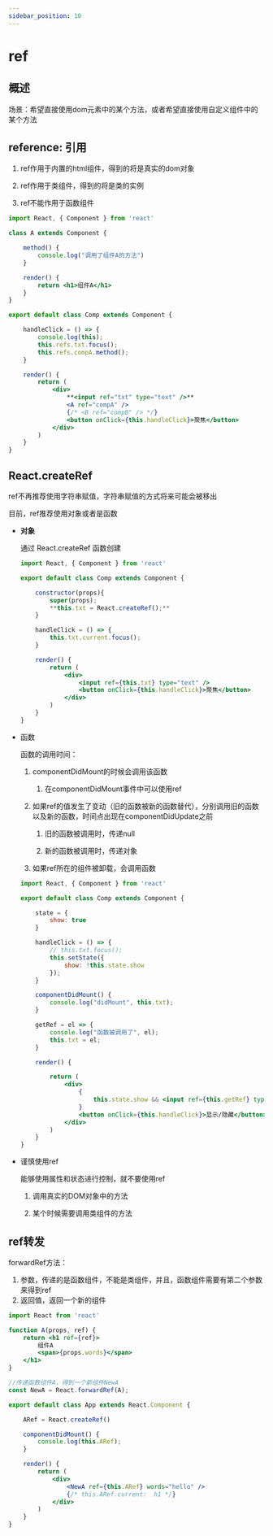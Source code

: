 ```yaml
---
sidebar_position: 10
---
```


# ref

## 概述

场景：希望直接使用dom元素中的某个方法，或者希望直接使用自定义组件中的某个方法

## reference: 引用 

1. ref作用于内置的html组件，得到的将是真实的dom对象

2. ref作用于类组件，得到的将是类的实例

3. ref不能作用于函数组件

```jsx
import React, { Component } from 'react'

class A extends Component {

    method() {
        console.log("调用了组件A的方法")
    }

    render() {
        return <h1>组件A</h1>
    }
}

export default class Comp extends Component {

    handleClick = () => {
        console.log(this);
        this.refs.txt.focus();
        this.refs.compA.method();
    }

    render() {
        return (
            <div>
                **<input ref="txt" type="text" />**
                <A ref="compA" />
                {/* <B ref="compB" /> */}
                <button onClick={this.handleClick}>聚焦</button>
            </div>
        )
    }
}
```

## React.createRef

ref不再推荐使用字符串赋值，字符串赋值的方式将来可能会被移出

目前，ref推荐使用对象或者是函数

- **对象**
        
    通过 React.createRef 函数创建

    ```jsx
    import React, { Component } from 'react'

    export default class Comp extends Component {

        constructor(props){
            super(props);
            **this.txt = React.createRef();**
        }

        handleClick = () => {
            this.txt.current.focus();
        }

        render() {
            return (
                <div>
                    <input ref={this.txt} type="text" />
                    <button onClick={this.handleClick}>聚焦</button>
                </div>
            )
        }
    }
    ```

- 函数
    
    函数的调用时间：
    
    1. componentDidMount的时候会调用该函数
    
        1. 在componentDidMount事件中可以使用ref

    2. 如果ref的值发生了变动（旧的函数被新的函数替代），分别调用旧的函数以及新的函数，时间点出现在componentDidUpdate之前

        1. 旧的函数被调用时，传递null

        2. 新的函数被调用时，传递对象

    3. 如果ref所在的组件被卸载，会调用函数
    
    ```jsx
    import React, { Component } from 'react'
    
    export default class Comp extends Component {
    
        state = {
            show: true
        }
    
        handleClick = () => {
            // this.txt.focus();
            this.setState({
                show: !this.state.show
            });
        }
    
        componentDidMount() {
            console.log("didMount", this.txt);
        }
    
        getRef = el => {
            console.log("函数被调用了", el);
            this.txt = el;
        }
    
        render() {
    
            return (
                <div>
                    {
                        this.state.show && <input ref={this.getRef} type="text" />
                    }
                    <button onClick={this.handleClick}>显示/隐藏</button>
                </div>
            )
        }
    }
    ```
        
- 谨慎使用ref
    
    能够使用属性和状态进行控制，就不要使用ref

    1. 调用真实的DOM对象中的方法

    2. 某个时候需要调用类组件的方法

## ref转发

forwardRef方法：

1. 参数，传递的是函数组件，不能是类组件，并且，函数组件需要有第二个参数来得到ref
2. 返回值，返回一个新的组件

```jsx
import React from 'react'

function A(props, ref) {
    return <h1 ref={ref}>
        组件A
        <span>{props.words}</span>
    </h1>
}

//传递函数组件A，得到一个新组件NewA
const NewA = React.forwardRef(A);

export default class App extends React.Component {

    ARef = React.createRef()

    componentDidMount() {
        console.log(this.ARef);
    }

    render() {
        return (
            <div>
                <NewA ref={this.ARef} words="hello" />
                {/* this.ARef.current:  h1 */}
            </div>
        )
    }
}
```